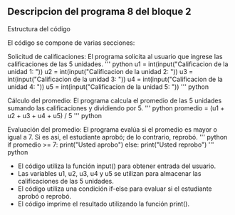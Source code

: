 ## Descripcion del programa 8 del bloque 2
Estructura del código

El código se compone de varias secciones:

Solicitud de calificaciones:
 El programa solicita al usuario que ingrese las calificaciones de las 5 unidades.
''' python
u1 = int(input("Calificacion de la unidad 1: "))
u2 = int(input("Calificacion de la unidad 2: "))
u3 = int(input("Calificacion de la unidad 3: "))
u4 = int(input("Calificacion de la unidad 4: "))
u5 = int(input("Calificacion de la unidad 5: "))
''' python

Cálculo del promedio: El programa calcula el promedio de las 5 unidades sumando
 las calificaciones y dividiendo por 5.
''' python
promedio = (u1 + u2 + u3 + u4 + u5) / 5
''' python

 Evaluación del promedio: El programa evalúa si el promedio es mayor o igual a 7.
 Si es así, el estudiante aprobó; de lo contrario, reprobó.
''' python
if promedio >= 7:
    print("Usted aprobo")
else:
    print("Usted reprobo")
''' python


- El código utiliza la función input() para obtener entrada del usuario.
- Las variables u1, u2, u3, u4 y u5 se utilizan para almacenar las calificaciones de las 5 unidades.
- El código utiliza una condición if-else para evaluar si el estudiante aprobó o reprobó.
- El código imprime el resultado utilizando la función print().
